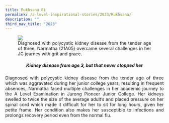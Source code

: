 ```yaml
---
title: Rukhsana Bi
permalink: /a-level-inspirational-stories/2023/Rukhsana/
description: ""
third_nav_title: "2023"
---
```

<div align=justify>

<figure>
<img src="/images/Accomplishment/2023/2Rukhsana Bi DO Abdul Wahid.jpg">
<figcaption>Diagnosed with polycystic kidney disease from the tender age of three, Narmatha (21A05) overcame several challenges in her JC journey with grit and grace.</figcaption></figure>

<center><h5>Kidney disease from age 3, but that never stopped her</center></h5>

<p> Diagnosed with polycystic kidney disease from the tender age of three which was aggravated during her junior college years, resulting in frequent absences, Narmatha faced multiple challenges in her academic journey to the A Level Examination in Jurong Pioneer Junior College. Her kidneys swelled to twice the size of the average adult’s and placed pressure on her spinal cord which made it difficult for her to sit for long hours, given her petite frame. Her condition also makes her susceptible to infections and prolongs recovery period even from the normal flu.</p>